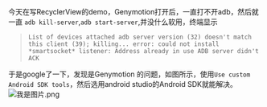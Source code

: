 今天在写RecyclerView的demo，Genymotion打开后，一直打不开adb，然后就一直 `adb kill-server`,`adb start-server`,并没什么软用，终端显示

 >  `List of devices attached
adb server version (32) doesn't match this client (39); killing...
error: could not install *smartsocket* listener: Address already in use
ADB server didn't ACK`

于是google了一下，发现是Genymotion 的问题，如图所示，使用`Use custom Android SDK tools`，然后选用android studio的Android SDK就能解决。 
![我是图片.png](http://upload-images.jianshu.io/upload_images/3509189-57b2ffcc0b49e373.png?imageMogr2/auto-orient/strip%7CimageView2/2/w/1240)


